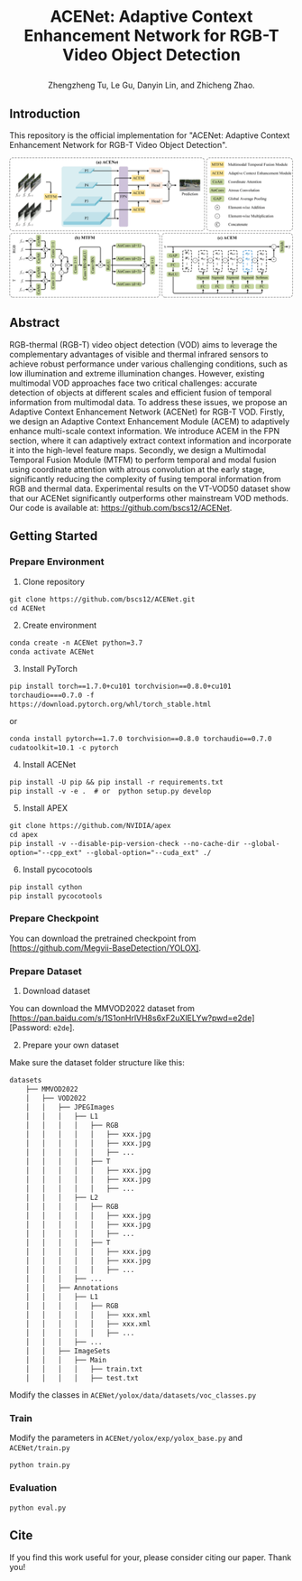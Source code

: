 # <p align=center>ACENet: Adaptive Context Enhancement Network for RGB-T Video Object Detection</p>

<p align=center>Zhengzheng Tu, Le Gu, Danyin Lin, and Zhicheng Zhao.</p>

## Introduction
This repository is the official implementation for "ACENet: Adaptive Context Enhancement Network for RGB-T Video Object Detection".

![image](ACENet.png)

## Abstract
RGB-thermal (RGB-T) video object detection (VOD) aims to leverage the complementary advantages of visible and thermal infrared sensors to achieve robust performance under various challenging conditions, such as low illumination and extreme illumination changes. However, existing multimodal VOD approaches face two critical challenges: accurate detection of objects at different scales and efficient fusion of temporal information from multimodal data. To address these issues, we propose an Adaptive Context Enhancement Network (ACENet) for RGB-T VOD. Firstly, we design an Adaptive Context Enhancement Module (ACEM) to adaptively enhance multi-scale context information. We introduce ACEM in the FPN section, where it can adaptively extract context information and incorporate it into the high-level feature maps. Secondly, we design a Multimodal Temporal Fusion Module (MTFM) to perform temporal and modal fusion using coordinate attention with atrous convolution at the early stage, significantly reducing the complexity of fusing temporal information from RGB and thermal data. Experimental results on the VT-VOD50 dataset show that our ACENet significantly outperforms other mainstream VOD methods. Our code is available at: https://github.com/bscs12/ACENet.

## Getting Started
### Prepare Environment
1. Clone repository
```
git clone https://github.com/bscs12/ACENet.git
cd ACENet
```

2. Create environment
```
conda create -n ACENet python=3.7
conda activate ACENet
```

3. Install PyTorch
```
pip install torch==1.7.0+cu101 torchvision==0.8.0+cu101 torchaudio===0.7.0 -f https://download.pytorch.org/whl/torch_stable.html
```
or
```
conda install pytorch==1.7.0 torchvision==0.8.0 torchaudio==0.7.0 cudatoolkit=10.1 -c pytorch
```
4. Install ACENet
```
pip install -U pip && pip install -r requirements.txt
pip install -v -e .  # or  python setup.py develop
```

5. Install APEX
```
git clone https://github.com/NVIDIA/apex
cd apex
pip install -v --disable-pip-version-check --no-cache-dir --global-option="--cpp_ext" --global-option="--cuda_ext" ./
```

6. Install pycocotools
```
pip install cython
pip install pycocotools
```

### Prepare Checkpoint
You can download the pretrained checkpoint from [https://github.com/Megvii-BaseDetection/YOLOX].

### Prepare Dataset
1. Download dataset

You can download the MMVOD2022 dataset from [https://pan.baidu.com/s/1S1onHrlVH8s6xF2uXlELYw?pwd=e2de] [Password: ```e2de```].

2. Prepare your own dataset

Make sure the dataset folder structure like this:
```
datasets
    ├── MMVOD2022
    │   ├── VOD2022
    │   │   ├── JPEGImages
    │   │   │   ├── L1
    │   │   │   │   ├── RGB
    │   │   │   │   │   ├── xxx.jpg
    │   │   │   │   │   ├── xxx.jpg
    │   │   │   │   │   ├── ...
    │   │   │   │   ├── T
    │   │   │   │   │   ├── xxx.jpg
    │   │   │   │   │   ├── xxx.jpg
    │   │   │   │   │   ├── ...
    │   │   │   ├── L2
    │   │   │   │   ├── RGB
    │   │   │   │   │   ├── xxx.jpg
    │   │   │   │   │   ├── xxx.jpg
    │   │   │   │   │   ├── ...
    │   │   │   │   ├── T
    │   │   │   │   │   ├── xxx.jpg
    │   │   │   │   │   ├── xxx.jpg
    │   │   │   │   │   ├── ...
    │   │   │   ├── ...
    │   │   ├── Annotations
    │   │   │   ├── L1
    │   │   │   │   ├── RGB
    │   │   │   │   │   ├── xxx.xml
    │   │   │   │   │   ├── xxx.xml
    │   │   │   │   │   ├── ...
    │   │   │   ├── ...
    │   │   ├── ImageSets
    │   │   │   ├── Main
    │   │   │   │   ├── train.txt
    │   │   │   │   ├── test.txt
```
Modify the classes in ```ACENet/yolox/data/datasets/voc_classes.py```
### Train

Modify the parameters in ```ACENet/yolox/exp/yolox_base.py``` and ```ACENet/train.py```
```
python train.py
```
### Evaluation
```
python eval.py
```
## Cite
If you find this work useful for your, please consider citing our paper. Thank you!